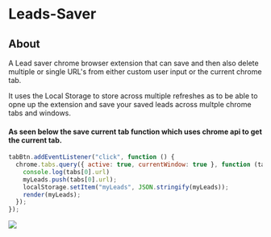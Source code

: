 # Leads-Saver

## About

A Lead saver chrome browser extension that can save and then also delete multiple or single URL's from either custom user input or the current chrome tab.

It uses the Local Storage to store across multiple refreshes as to be able to opne up the extension and save your saved leads across multple chrome tabs and windows.

#### As seen below the save current tab function which uses chrome api to get the current tab.

``` Javascript
tabBtn.addEventListener("click", function () {
  chrome.tabs.query({ active: true, currentWindow: true }, function (tabs) {
    console.log(tabs[0].url)
    myLeads.push(tabs[0].url);
    localStorage.setItem("myLeads", JSON.stringify(myLeads));
    render(myLeads);
  });
});

```

![](Leads-Saver_JS/README%20IMAGES/LeadTracker%20Tab%20Saver.png)

